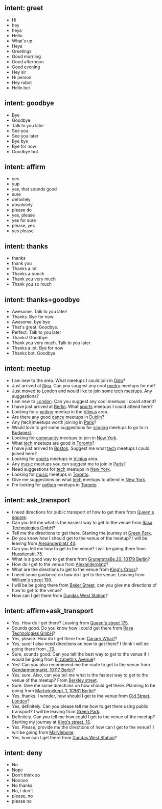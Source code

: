 ## intent: greet
- Hi
- hey
- heya
- Hello
- What's up
- Heya
- Greetings
- Good  morning
- Good afternoon
- Good evening
- Hey sir
- Hi person
- Hey robot
- Hello bot

## intent: goodbye
- Bye
- Goodbye
- Talk to you later
- See you
- See you later
- Bye bye
- Bye for now
- Goodbye bot

## intent: affirm
- yes
- yup
- yes, that sounds good
- sure
- definitely
- absolutely
- please do
- yes, please
- yes for sure
- please, yes
- yes please

## intent: thanks
- thanks
- thank you
- Thanks a lot
- Thanks a bunch
- Thank you very much
- Thank you so much

## intent: thanks+goodbye
- Awesome. Talk to you later!
- Thanks. Bye for now
- Awesome, bye bye
- That's great. Goodbye.
- Perfect. Talk to you later
- Thanks! Goodbye
- Thank you very much. Talk to you later
- Thanks a lot. Bye for now
- Thanks bot. Goodbye

## intent: meetup
- I am new to the area. What meetups I could join in [Oslo](location)? 
- Just arrived at [Riga](location). Can you suggest any cool [poetry](type) meetups for me?
- Just moved to [London](location) and would like to join some [tech](type) meetups. Any suggestions?
- I am new to [London](location). Can you suggest any cool meetups I could attend?
- I have just arrived at [Berlin](location). What [sports](type) meetups I could attend here?
- Looking for a [writing](type) meetup in the [Vilnius](location) area.
- Are there any good [dance](type) meetups in [Dublin](location)?
- Any [tech]meetups worth joining in [Paris](location)?
- Would love to get some suggestions for [singing](type) meetups to go to in [Budapest](location).
- Looking for [community](type) meetups to join in [New York](location).
- What [tech](type) meetups are good in [Toronto](location)?
- I have just arrived to [Boston](location). Suggest me what [tech](type) meetups I could joined here?
- Looking for [sports](type) meetups in [Vilnius](location) area.
- Any [music](type) meetups you can suggest me to join in [Paris](location)?
- Need suggestions for [tech](type) meetups in [New York](location).
- Looking for [music](type) meetups in [Toronto](location).
- Give me suggestions on what [tech](type) meetups to attend in [New York](location).
- I'm looking for [python](type) meetups in [Toronto](location)

## intent: ask_transport
- I need directions for public transport of how to get there from [Queen's square](origin).
- Can you tell me what is the easiest way to get to the venue from [Rasa Technologies GmbH](origin)?
- Tell me the directions to get there. Starting the journey at [Green Park](origin).
- Do you know how I should get to the venue of the meetup? I will be leaving from [Alexanderplatz 40](origin).
- Can you tell me how to get to the venue? I will be going there from [Hussitenstr. 75](origin).
- What is a good way to get there from [Grunerstraße 20, 10179 Berlin](origin)?
- How do I get to the venue from [Alexanderplatz](origin)?
- What are the directions to get to the venue from [King's Cross](origin)?
- I need some guidance on how do I get to the venue. Leaving from [William's street 100](origin).
- I will be be going there from [Baker Street](origin), can you give me directions of how to get to the venue?
- How can I get there from [Dundas West Station](origin)?

## intent: affirm+ask_transport
- Yes. How do I get there? Leaving from [Queen's street 175](origin). 
- Sounds good. Do you know how I could get there from [Rasa Technologies GmbH](origin)?
- Yes, please. How do I get there from [Canary Wharf](origin)?
- Yes, sure! I also need directions on how to get there? I think I will be going there from [. 70](origin).
- Sure, sounds good. Can you tell the best way to get to the venue if I would be going from [Elizabeth's Avenue](origin)?
- Yes! Can you also recommend me the route to get to the venue from [Gendarmenmarkt, 10117 Berlin](origin)?
- Yes, sure. Also, can you tell me what is the fastest way to get to the venue of the meetup? From [Berkley street](origin).
- Sure. Give me some directions on how should get there. Planning to be going from [Marheinekepl. 1, 10961 Berlin](origin)?
- Yes, thanks. I wonder, how should I get to the venue from [Old Street, London](origin)?
- Yes, definitely. Can you please tell me how to get there using public transport? I will be leaving from [Green Park](origin).
- Definitely. Can you tell me how could I get to the venue of the meetup? Starting my journey at [King's street, 16](origin).
- Yes. Please, provide me the directions of how can I get to the venue? I will be going from [Marylebone](origin).
- Yes, how can I get there from [Dundas West Station](origin)?

## intent: deny
- No
- Nope
- Don't think so
- Nooooo
- No thanks
- No, I don't
- please, no
- please no